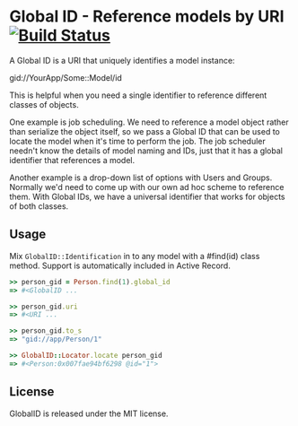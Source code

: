 # Global ID - Reference models by URI [![Build Status](https://secure.travis-ci.org/rails/globalid.png)](https://travis-ci.org/rails/globalid)

A Global ID is a URI that uniquely identifies a model instance:

  gid://YourApp/Some::Model/id

This is helpful when you need a single identifier to reference different
classes of objects.

One example is job scheduling. We need to reference a model object rather than
serialize the object itself, so we pass a Global ID that can be used to locate
the model when it's time to perform the job. The job scheduler needn't know
the details of model naming and IDs, just that it has a global identifier that
references a model.

Another example is a drop-down list of options with Users and Groups. Normally
we'd need to come up with our own ad hoc scheme to reference them. With Global
IDs, we have a universal identifier that works for objects of both classes.


## Usage

Mix `GlobalID::Identification` in to any model with a #find(id) class method.
Support is automatically included in Active Record.

```ruby
>> person_gid = Person.find(1).global_id
=> #<GlobalID ...

>> person_gid.uri
=> #<URI ...

>> person_gid.to_s
=> "gid://app/Person/1"

>> GlobalID::Locator.locate person_gid
=> #<Person:0x007fae94bf6298 @id="1">
```

## License

GlobalID is released under the MIT license.
